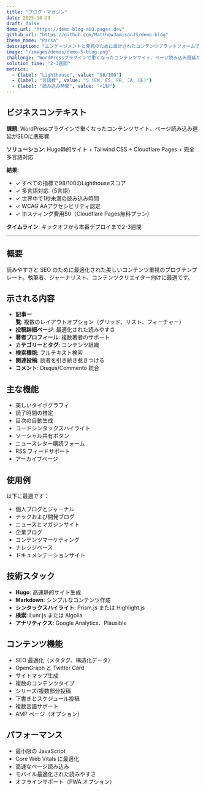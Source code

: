 ```yaml
---
title: "ブログ・マガジン"
date: 2025-10-29
draft: false
demo_url: "https://demo-blog-a03.pages.dev"
github_url: "https://github.com/MatthewJamisonJS/demo-blog"
theme_name: "Parsa"
description: "エンゲージメントと発見のために設計されたコンテンツプラットフォームで権威を構築し、オーガニックトラフィックを促進。SEO最適化された構造、優れた読みやすさ、プロフェッショナルなプレゼンテーションが読者をサブスクライバー、顧客、アドボケイトに変換。"
image: "/images/demos/demo-5-blog.png"
challenge: "WordPressプラグインで重くなったコンテンツサイト、ページ読み込み遅延がSEOに悪影響"
solution_time: "2-3週間"
metrics:
  - {label: "Lighthouse", value: "98/100"}
  - {label: "言語数", value: "5 (EN, ES, FR, JA, DE)"}
  - {label: "読み込み時間", value: "<1秒"}
---
```


## ビジネスコンテキスト

**課題**: WordPressプラグインで重くなったコンテンツサイト、ページ読み込み遅延がSEOに悪影響

**ソリューション**: Hugo静的サイト + Tailwind CSS + Cloudflare Pages + 完全多言語対応

**結果**:
- ✓ すべての指標で98/100のLighthouseスコア
- ✓ 多言語対応（5言語）
- ✓ 世界中で1秒未満の読み込み時間
- ✓ WCAG AAアクセシビリティ認定
- ✓ ホスティング費用$0（Cloudflare Pages無料プラン）

**タイムライン**: キックオフから本番デプロイまで2-3週間

---

## 概要

読みやすさと SEO のために最適化された美しいコンテンツ重視のブログテンプレート。執筆者、ジャーナリスト、コンテンツクリエイター向けに最適です。

## 示される内容

- **記事一覧**: 複数のレイアウトオプション（グリッド、リスト、フィーチャー）
- **投稿詳細ページ**: 最適化された読みやすさ
- **著者プロフィール**: 複数著者のサポート
- **カテゴリーとタグ**: コンテンツ組織
- **検索機能**: フルテキスト検索
- **関連投稿**: 読者を引き続き惹きつける
- **コメント**: Disqus/Commento 統合

## 主な機能

- 美しいタイポグラフィ
- 読了時間の推定
- 目次の自動生成
- コードシンタックスハイライト
- ソーシャル共有ボタン
- ニュースレター購読フォーム
- RSS フィードサポート
- アーカイブページ

## 使用例

以下に最適です：
- 個人ブログとジャーナル
- テックおよび開発ブログ
- ニュースとマガジンサイト
- 企業ブログ
- コンテンツマーケティング
- ナレッジベース
- ドキュメンテーションサイト

## 技術スタック

- **Hugo**: 高速静的サイト生成
- **Markdown**: シンプルなコンテンツ作成
- **シンタックスハイライト**: Prism.js または Highlight.js
- **検索**: Lunr.js または Algolia
- **アナリティクス**: Google Analytics、Plausible

## コンテンツ機能

- SEO 最適化（メタタグ、構造化データ）
- OpenGraph と Twitter Card
- サイトマップ生成
- 複数のコンテンツタイプ
- シリーズ/複数部分投稿
- 下書きとスケジュール投稿
- 複数言語サポート
- AMP ページ（オプション）

## パフォーマンス

- 最小限の JavaScript
- Core Web Vitals に最適化
- 高速なページ読み込み
- モバイル最適化された読みやすさ
- オフラインサポート（PWA オプション）
